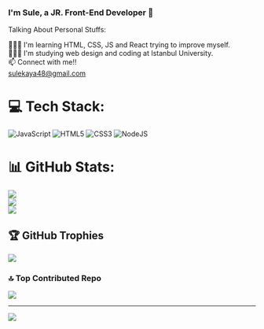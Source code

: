 ### I'm Sule, a JR. Front-End Developer 👋


Talking About Personal Stuffs:

👩🏻‍💻 I'm learning HTML, CSS, JS and React trying to improve myself.<br>
👩🏻‍🎓 I'm studying web design and coding at Istanbul University.<br>
📫 Connect with me!!<br>
sulekaya48@gmail.com

# 💻 Tech Stack:
![JavaScript](https://img.shields.io/badge/javascript-%23323330.svg?style=for-the-badge&logo=javascript&logoColor=%23F7DF1E) ![HTML5](https://img.shields.io/badge/html5-%23E34F26.svg?style=for-the-badge&logo=html5&logoColor=white) ![CSS3](https://img.shields.io/badge/css3-%231572B6.svg?style=for-the-badge&logo=css3&logoColor=white) ![NodeJS](https://img.shields.io/badge/node.js-6DA55F?style=for-the-badge&logo=node.js&logoColor=white)
# 📊 GitHub Stats:
![](https://github-readme-stats.vercel.app/api?username=suleekayaa&theme=dark&hide_border=false&include_all_commits=false&count_private=false)<br/>
![](https://github-readme-streak-stats.herokuapp.com/?user=suleekayaa&theme=dark&hide_border=false)<br/>
![](https://github-readme-stats.vercel.app/api/top-langs/?username=suleekayaa&theme=dark&hide_border=false&include_all_commits=false&count_private=false&layout=compact)

## 🏆 GitHub Trophies
![](https://github-profile-trophy.vercel.app/?username=suleekayaa&theme=radical&no-frame=false&no-bg=true&margin-w=4)

### 🔝 Top Contributed Repo
![](https://github-contributor-stats.vercel.app/api?username=suleekayaa&limit=5&theme=dark&combine_all_yearly_contributions=true)

---
[![](https://visitcount.itsvg.in/api?id=suleekayaa&icon=0&color=0)](https://visitcount.itsvg.in)

<!-- Proudly created with GPRM ( https://gprm.itsvg.in ) -->



